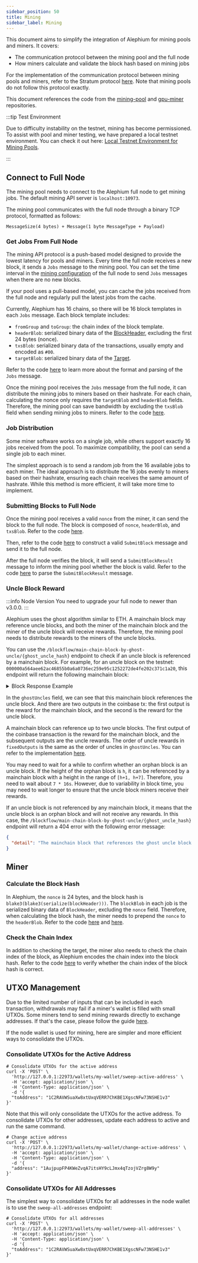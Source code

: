 ```yaml
---
sidebar_position: 50
title: Mining
sidebar_label: Mining
---
```


This document aims to simplify the integration of Alephium for mining pools and miners. It covers:

- The communication protocol between the mining pool and the full node
- How miners calculate and validate the block hash based on mining jobs

For the implementation of the communication protocol between mining pools and miners, refer to the Stratum protocol [here](/mining/alephium-stratum.md). Note that mining pools do not follow this protocol exactly.

This document references the code from the [mining-pool](https://github.com/alephium/mining-pool) and [gpu-miner](https://github.com/alephium/gpu-miner) repositories.

:::tip Test Environment

Due to difficulty instability on the testnet, mining has become permissioned. To assist with pool and miner testing, we have prepared a local testnet environment. You can check it out here: [Local Testnet Environment for Mining Pools](https://github.com/alephium/alephium-stack/tree/master/mining-pool-local-testnet).

:::

## Connect to Full Node

The mining pool needs to connect to the Alephium full node to get mining jobs. The default mining API server is `localhost:10973`.

The mining pool communicates with the full node through a binary TCP protocol, formatted as follows:

```
MessageSize(4 bytes) + Message(1 byte MessageType + Payload)
```

### Get Jobs From Full Node

The mining API protocol is a push-based model designed to provide the lowest latency for pools and miners. Every time the full node receives a new block, it sends a `Jobs` message to the mining pool. You can set the time interval in the [mining configuration](https://github.com/alephium/alephium/blob/master/flow/src/main/resources/system_prod.conf.tmpl#L6) of the full node to send `Jobs` messages when there are no new blocks.

If your pool uses a pull-based model, you can cache the jobs received from the full node and regularly pull the latest jobs from the cache.

Currently, Alephium has 16 chains, so there will be 16 block templates in each `Jobs` message. Each block template includes:

- `fromGroup` and `toGroup`: the chain index of the block template.
- `headerBlob`: serialized binary data of the [BlockHeader](https://github.com/alephium/alephium/blob/master/protocol/src/main/scala/org/alephium/protocol/model/BlockHeader.scala#L28), excluding the first 24 bytes (nonce).
- `txsBlob`: serialized binary data of the transactions, usually empty and encoded as `#00`.
- `targetBlob`: serialized binary data of the [Target](https://github.com/alephium/alephium/blob/master/protocol/src/main/scala/org/alephium/protocol/model/Target.scala#L32).

Refer to the code [here](https://github.com/alephium/mining-pool/blob/master/lib/messages.js) to learn more about the format and parsing of the `Jobs` message.

Once the mining pool receives the `Jobs` message from the full node, it can distribute the mining jobs to miners based on their hashrate. For each chain, calculating the nonce only requires the `targetBlob` and `headerBlob` fields. Therefore, the mining pool can save bandwidth by excluding the `txsBlob` field when sending mining jobs to miners. Refer to the code [here](https://github.com/alephium/mining-pool/blob/master/lib/blockTemplate.js#L51).

### Job Distribution

Some miner software works on a single job, while others support exactly 16 jobs received from the pool. To maximize compatibility, the pool can send a single job to each miner.

The simplest approach is to send a random job from the 16 available jobs to each miner. The ideal approach is to distribute the 16 jobs evenly to miners based on their hashrate, ensuring each chain receives the same amount of hashrate. While this method is more efficient, it will take more time to implement.

### Submitting Blocks to Full Node

Once the mining pool receives a valid `nonce` from the miner, it can send the block to the full node. The block is composed of `nonce`, `headerBlob`, and `txsBlob`. Refer to the code [here](https://github.com/alephium/mining-pool/blob/master/lib/pool.js#L119).

Then, refer to the code [here](https://github.com/alephium/mining-pool/blob/master/lib/daemon.js#L49) to construct a valid `SubmitBlock` message and send it to the full node.

After the full node verifies the block, it will send a `SubmitBlockResult` message to inform the mining pool whether the block is valid. Refer to the code [here](https://github.com/alephium/mining-pool/blob/master/lib/messages.js#L72) to parse the `SubmitBlockResult` message.

### Uncle Block Reward

:::info Node Version
You need to upgrade your full node to newer than v3.0.0.
:::

Alephium uses the ghost algorithm similar to ETH. A mainchain block may reference uncle blocks, and both the miner of the mainchain block and the miner of the uncle block will receive rewards. Therefore, the mining pool needs to distribute rewards to the miners of the uncle blocks.

You can use the `/blockflow/main-chain-block-by-ghost-uncle/{ghost_uncle_hash}` endpoint to check if an uncle block is referenced by a mainchain block. For example, for an uncle block on the testnet: `000000a564aee62ac46855b0a6a0736ec259e95c1252272de4fe202c371c1a20`, this endpoint will return the following mainchain block:

<details>
<summary>Block Response Example</summary>
<p>
```javascript
{
  "hash":"00000076f4adf5ee7ff91e0fda7088e12c8bdd1553b3c95288c37d04ad1ee3d0",
  "timestamp":1716261007992,
  "chainFrom":0,
  "chainTo":0,
  "height":632961,
  "deps":[
    "00000033dad20af73f09c29f7e6333854fb44b1c8a82c0cf448fffe5eec4a1a5",
    "00000054404bfb8fc397d95203e9d09732a284c666ff508d0f90fd96fccd067a",
    "0000007739e8c65d39a03cb73ab1f6ae17f9de4b67e97a8b43f7e0ab8c0819ff",
    "0000004d45095dd2114fdbda7cc20575f547e508e5599aa388d4dcee4e01be30",
    "000000162f5f3463e8ac4a27cb7a63abafd234a234e2f956f63f5f7744f0a581",
    "0000002151846d02557e6008cdc314a946d29216ed2930c04ecac978bd600472",
    "00000075dcf3ed177ce0d161cc93c5f747d5f3688ba962dd928120119c4bc383"
  ],
  "transactions":[ ... ],
  "nonce":"c04744ecf7889f3de49a1cef5fa994931dc7b95b607893be",
  "version":0,
  "depStateHash":"3bbd325821f969797b5284d47dfca956feced089aa69420027601c1817a77573",
  "txsHash":"015be6536b6e97da140151cbadd75f6c2768ed7854c3632b86f88ec0a473218e",
  "target":"1de4161a",
  "ghostUncles":[
    {
      "blockHash":"000000a564aee62ac46855b0a6a0736ec259e95c1252272de4fe202c371c1a20",
      "miner":"1AuWeE5Cwt2ES3473qnpKFV96z57CYL6mbTY7hva9Xz3h"
    }
  ]
}
```
</p>
</details>

In the `ghostUncles` field, we can see that this mainchain block references the uncle block. And there are two outputs in the coinbase tx: the first output is the reward for the mainchain block, and the second is the reward for the uncle block.

A mainchain block can reference up to two uncle blocks. The first output of the coinbase transaction is the reward for the mainchain block, and the subsequent outputs are the uncle rewards. The order of uncle rewards in `fixedOutputs` is the same as the order of uncles in `ghostUncles`. You can refer to the implementation [here](https://github.com/alephium/mining-pool/blob/9b87dc4eceaab90911998a2ac36165bdfa30572f/lib/shareProcessor.js#L149).

You may need to wait for a while to confirm whether an orphan block is an uncle block. If the height of the orphan block is `h`, it can be referenced by a mainchain block with a height in the range of `[h+1, h+7]`. Therefore, you need to wait about `7 * 16s`. However, due to variability in block time, you may need to wait longer to ensure that the uncle block miners receive their rewards.

If an uncle block is not referenced by any mainchain block, it means that the uncle block is an orphan block and will not receive any rewards. In this case, the `/blockflow/main-chain-block-by-ghost-uncle/{ghost_uncle_hash}` endpoint will return a 404 error with the following error message:

```json
{
  "detail": "The mainchain block that references the ghost uncle block {ghost_uncle_hash} not found"
}
```

## Miner

### Calculate the Block Hash

In Alephium, the `nonce` is 24 bytes, and the block hash is `blake3(blake3(serialize(blockHeader)))`. The `blockBlob` in each job is the serialized binary data of `BlockHeader`, excluding the `nonce` field. Therefore, when calculating the block hash, the miner needs to prepend the `nonce` to the `headerBlob`. Refer to the code [here](https://github.com/alephium/gpu-miner/blob/master/src/worker.h#L135) and [here](https://github.com/alephium/gpu-miner/blob/master/src/blake3/original-blake.hpp#L314).

### Check the Chain Index

In addition to checking the target, the miner also needs to check the chain index of the block, as Alephium encodes the chain index into the block hash. Refer to the code [here](https://github.com/alephium/gpu-miner/blob/master/src/blake3/original-blake.hpp#LL303C2-L303C2) to verify whether the chain index of the block hash is correct.

## UTXO Management

Due to the limited number of inputs that can be included in each transaction, withdrawals may fail if a miner's wallet is filled with small UTXOs. Some miners tend to send mining rewards directly to exchange addresses. If that's the case, please follow the guide [here](/integration/exchange#utxo-management).

If the node wallet is used for mining, here are simpler and more efficient ways to consolidate the UTXOs.

### Consolidate UTXOs for the Active Address

```shell
# Consolidate UTXOs for the active address
curl -X 'POST' \
  'http://127.0.0.1:22973/wallets/my-wallet/sweep-active-address' \
  -H 'accept: application/json' \
  -H 'Content-Type: application/json' \
  -d '{
  "toAddress": "1C2RAVWSuaXw8xtUxqVERR7ChKBE1XgscNFw73NSHE1v3"
}'
```

Note that this will only consolidate the UTXOs for the active address. To consolidate UTXOs for other addresses, update each address to active and run the same command.

```shell
# Change active address
curl -X 'POST' \
  'http://127.0.0.1:22973/wallets/my-wallet/change-active-address' \
  -H 'accept: application/json' \
  -H 'Content-Type: application/json' \
  -d '{
  "address": "1AujpupFP4KWeZvqA7itsHY9cLJmx4qTzojVZrg8W9y"
}'
```

### Consolidate UTXOs for All Addresses

The simplest way to consolidate UTXOs for all addresses in the node wallet is to use the `sweep-all-addresses` endpoint:

```shell
# Consolidate UTXOs for all addresses
curl -X 'POST' \
  'http://127.0.0.1:22973/wallets/my-wallet/sweep-all-addresses' \
  -H 'accept: application/json' \
  -H 'Content-Type: application/json' \
  -d '{
  "toAddress": "1C2RAVWSuaXw8xtUxqVERR7ChKBE1XgscNFw73NSHE1v3"
}'
```
